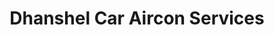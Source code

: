 ---
title: "Dhanshel Car Aircon Services"
url: /davao-city/dhanshel-car-aircon-services/
shop: Autowerkstatt
---